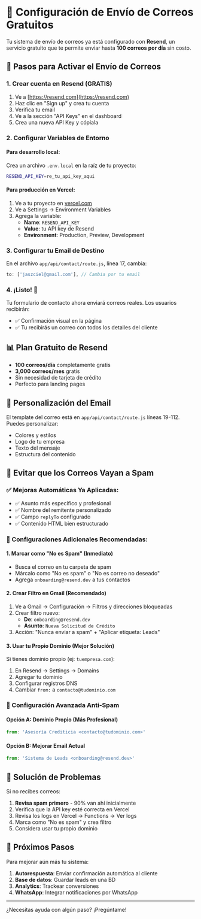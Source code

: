 # 📧 Configuración de Envío de Correos Gratuitos

Tu sistema de envío de correos ya está configurado con **Resend**, un servicio gratuito que te permite enviar hasta **100 correos por día** sin costo.

## 🚀 Pasos para Activar el Envío de Correos

### 1. Crear cuenta en Resend (GRATIS)

1. Ve a [https://resend.com](https://resend.com)
2. Haz clic en "Sign up" y crea tu cuenta
3. Verifica tu email
4. Ve a la sección "API Keys" en el dashboard
5. Crea una nueva API Key y cópiala

### 2. Configurar Variables de Entorno

#### Para desarrollo local:
Crea un archivo `.env.local` en la raíz de tu proyecto:

```bash
RESEND_API_KEY=re_tu_api_key_aqui
```

#### Para producción en Vercel:
1. Ve a tu proyecto en [vercel.com](https://vercel.com)
2. Ve a Settings → Environment Variables
3. Agrega la variable:
   - **Name**: `RESEND_API_KEY`
   - **Value**: tu API key de Resend
   - **Environment**: Production, Preview, Development

### 3. Configurar tu Email de Destino

En el archivo `app/api/contact/route.js`, línea 17, cambia:
```javascript
to: ['jaszciel@gmail.com'], // Cambia por tu email
```

### 4. ¡Listo! 🎉

Tu formulario de contacto ahora enviará correos reales. Los usuarios recibirán:
- ✅ Confirmación visual en la página
- ✅ Tu recibirás un correo con todos los detalles del cliente

## 📊 Plan Gratuito de Resend

- **100 correos/día** completamente gratis
- **3,000 correos/mes** gratis
- Sin necesidad de tarjeta de crédito
- Perfecto para landing pages

## 🔧 Personalización del Email

El template del correo está en `app/api/contact/route.js` líneas 19-112. Puedes personalizar:
- Colores y estilos
- Logo de tu empresa
- Texto del mensaje
- Estructura del contenido

## 🚨 Evitar que los Correos Vayan a Spam

### ✅ Mejoras Automáticas Ya Aplicadas:
- ✅ Asunto más específico y profesional
- ✅ Nombre del remitente personalizado
- ✅ Campo `replyTo` configurado
- ✅ Contenido HTML bien estructurado

### 📧 Configuraciones Adicionales Recomendadas:

#### 1. Marcar como "No es Spam" (Inmediato)
- Busca el correo en tu carpeta de spam
- Márcalo como "No es spam" o "No es correo no deseado"
- Agrega `onboarding@resend.dev` a tus contactos

#### 2. Crear Filtro en Gmail (Recomendado)
1. Ve a Gmail → Configuración → Filtros y direcciones bloqueadas
2. Crear filtro nuevo:
   - **De**: `onboarding@resend.dev`
   - **Asunto**: `Nueva Solicitud de Crédito`
3. Acción: "Nunca enviar a spam" + "Aplicar etiqueta: Leads"

#### 3. Usar tu Propio Dominio (Mejor Solución)
Si tienes dominio propio (ej: `tuempresa.com`):
1. En Resend → Settings → Domains
2. Agregar tu dominio
3. Configurar registros DNS
4. Cambiar `from:` a `contacto@tudominio.com`

### 🔧 Configuración Avanzada Anti-Spam

#### Opción A: Dominio Propio (Más Profesional)
```javascript
from: 'Asesoría Crediticia <contacto@tudominio.com>'
```

#### Opción B: Mejorar Email Actual
```javascript
from: 'Sistema de Leads <onboarding@resend.dev>'
```

## 🚨 Solución de Problemas

Si no recibes correos:
1. **Revisa spam primero** - 90% van ahí inicialmente
2. Verifica que la API key esté correcta en Vercel
3. Revisa los logs en Vercel → Functions → Ver logs
4. Marca como "No es spam" y crea filtro
5. Considera usar tu propio dominio

## 📱 Próximos Pasos

Para mejorar aún más tu sistema:
1. **Autorespuesta**: Enviar confirmación automática al cliente
2. **Base de datos**: Guardar leads en una BD
3. **Analytics**: Trackear conversiones
4. **WhatsApp**: Integrar notificaciones por WhatsApp

---

¿Necesitas ayuda con algún paso? ¡Pregúntame!
